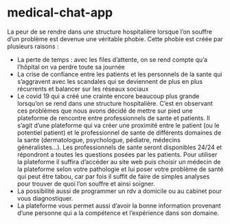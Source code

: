 # medical-chat-app

La peur de se rendre dans une structure hospitalière lorsque l’on souffre d’un problème est devenue
une véritable phobie. Cette phobie est créée par plusieurs raisons :
- La perte de temps : avec les files d’attente, on se rend compte qu’a l’hôpital on va perdre toute
sa journée
- La crise de confiance entre les patients et les personnels de la sante qui s’aggravent avec les
scandales qui se deviennent de plus en plus récurrents et balancer sur les réseaux sociaux
- Le covid 19 qui a créé une crainte encore beaucoup plus grande lorsqu’on se rend dans une
structure hospitalière.
C’est en observant ces problèmes que nous avons décidé de mettre sur pied une plateforme de
rencontre entre professionnels de sante et patients. Il s’agit d’une plateforme qui va créer une
proximité entre le patient (ou le potentiel patient) et le professionnel de sante de différents
domaines de la sante (dermatologue, psychologue, pédiatre, médecins généralistes…). Les
professionnels de sante seront disponibles 24/24 et répondront a toutes les questions posées par les
patients.
Pour utiliser la plateforme il suffira d’accéder au site web puis choisir un médecin de la plateforme
selon votre pathologie et lui poser votre problème de santé qui peut être tabou, car par fois il suffit
de faire de simples analyses pour trouver de quoi l’on souffre et ainsi soigner.
- La possibilité aussi de programmer un rdv a domicile ou au cabinet pour vous diagnostiquer.
- La plateforme vous permet aussi d’avoir la bonne information provenant d’une personne qui a
la compétence et l’expérience dans son domaine.
